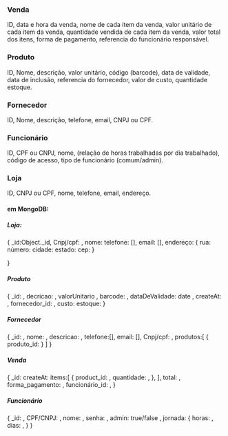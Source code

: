 ### Venda
 ID, data e hora da venda, nome de cada item da venda, valor unitário de cada item da venda, quantidade vendida de cada item da venda, valor total dos itens, forma de pagamento, referencia do funcionário responsável.

### Produto  
ID, Nome, descrição, valor unitário, código (barcode), data de validade, data de inclusão, referencia do fornecedor, valor de custo, quantidade estoque.

### Fornecedor
 ID, Nome, descrição, telefone, email, CNPJ ou CPF.

### Funcionário
 ID, CPF ou CNPJ, nome, (relação de horas trabalhadas por dia trabalhado), código de acesso, tipo de funcionário (comum/admin).

### Loja
 ID, CNPJ ou CPF, nome, telefone, email, endereço.



#### em MongoDB:

##### Loja:
 {
  _id:Object._id,
  Cnpj/cpf: ,
  nome:
  telefone: [],
  email: [],
  endereço: {
  rua:
  número:
  cidade:
  estado:
  cep:
  }

}
<!-- ID, Nome, descrição, valor unitário, código (barcode), data de validade, data de inclusão, referencia do fornecedor, valor de custo, quantidade estoque. -->

##### Produto
{
  _id: ,
  decricao: ,
  valorUnitario ,
  barcode: ,
  dataDeValidade: date ,
  createAt: ,
  fornecedor_id: ,
  custo:
  estoque: 
}
<!-- ID, Nome, descrição, telefone, email, CNPJ ou CPF. -->

##### Fornecedor
{
  _id: ,
  nome: ,
  descricao: ,
  telefone:[],
  email: [],
  Cnpj/cpf: ,
  produtos:[
    {
      produto_id: 
    }
  ]
}
<!-- #### (Análisar relação) Utra forma seria:
##### Fornecedor
{
  _id: ,
  decricao: ,
  valorUnitario ,
  barcode: ,
  dataDeValidade: date ,
  createAt: ,
  fornecedor:{
    _id: ,
  nome: ,
  descricao: ,
  telefone:[],
  email: [],
  Cnpj/cpf:
  }
  custo:
  estoque: 
} -->

<!-- ID, data e hora da venda, nome de cada item da venda, valor unitário de cada item da venda, quantidade vendida de cada item da venda, valor total dos itens, forma de pagamento, referencia do funcionário responsável. -->

##### Venda
{
  _id: 
  createAt: 
  items:[
    {
      product_id: ,
      quantidade: ,
    },
  ],
  total: ,
  forma_pagamento: ,
  funcionário_id: ,
}

<!-- ID, CPF ou CNPJ, nome, (relação de horas trabalhadas por dia trabalhado), código de acesso, tipo de funcionário (comum/admin). -->

##### Funcionário
 {
  _id: ,
  CPF/CNPJ: ,
  nome: ,
  senha: ,
  admin: true/false ,
  jornada:
    {
      horas: ,
      dias: ,
    }
}
